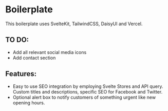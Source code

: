 # Boilerplate
This boilerplate uses SvelteKit, TailwindCSS, DaisyUI and Vercel.

## TO DO:
- Add all relevant social media icons
- Add contact section

## Features:
- Easy to use SEO integration by employing Svelte Stores and API query. Custom titles and descriptions, specific SEO for Facebook and Twitter.
- Optional alert box to notify customers of something urgent like new opening hours. 